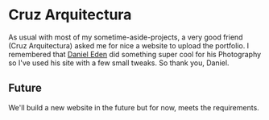# Cruz Arquitectura

As usual with most of my sometime-aside-projects, a very good friend (Cruz Arquitectura) asked me for nice a website to upload the portfolio. I remembered that [Daniel Eden](https://daneden.me/) did something super cool for his Photography so I've used his site with a few small tweaks. So thank you, Daniel.
## Future

We'll build a new website in the future but for now, meets the requirements.